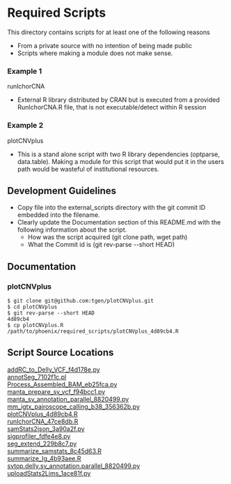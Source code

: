 # Required Scripts
This directory contains scripts for at least one of the following reasons
 - From a private source with no intention of being made public
 - Scripts where making a module does not make sense.

### Example 1
runIchorCNA
 - External R library distributed by CRAN but is executed from a provided RunIchorCNA.R file, that is not executable/detect within R session
### Example 2
plotCNVplus
 - This is a stand alone script with two R library dependencies (optparse, data.table). Making a module for this script that would put it in the users path would be wasteful of institutional resources.  
## Development Guidelines
 - Copy file into the external_scripts directory with the git commit ID embedded into the filename.
 - Clearly update the Documentation section of this README.md with the following information about the script.
    - How was the script acquired (git clone path, wget path)
    - What the Commit id is (git rev-parse --short HEAD)

## Documentation
### plotCNVplus
```
$ git clone git@github.com:tgen/plotCNVplus.git
$ cd plotCNVplus
$ git rev-parse --short HEAD
4d89cb4
$ cp plotCNVplus.R /path/to/phoenix/required_scripts/plotCNVplus_4d89cb4.R
```

## Script Source Locations
[addRC_to_Delly_VCF_f4d178e.py](https://github.com/tgen/jetstream_resources/commit/f4d178e2b8982ff49025d42cb7c18d7b12053f42)  
[annotSeg_7102f1c.pl](https://github.com/tgen/jetstream_resources/commit/7102f1c4fbdabe8aa16d714aa0cfb8787209df6f)  
[Process_Assembled_BAM_eb25fca.py](https://github.com/tgen/GaMMiT/commit/eb25fca1769e56048439efe80479759e164433cf)  
[manta_prepare_sv_vcf_f94bcc1.py](https://github.com/tgen/jetstream_resources/commit/f94bcc13c826f7d5a4088347e305ffcb49ae6a8e)  
[manta_sv_annotation_parallel_8820499.py](https://github.com/tgen/jetstream_resources/commit/8820499e113a387fee98044112951fa534ad6f8e)  
[mm_igtx_pairoscope_calling_b38_356362b.py](https://github.com/tgen/mm_IgTx_Calling/commit/356362b03f13181f2762ab468f9b4f222439ea69)  
[plotCNVplus_4d89cb4.R](https://github.com/tgen/plotCNVplus/commit/4d89cb4d8f35e48b916d660c82c52b8725ade16f)  
[runIchorCNA_47ce8db.R](https://github.com/broadinstitute/ichorCNA/commit/47ce8db4d81ada2d3ce09280661d1240f3dcd530#diff-79cb887cc56cef135b77c5b7a725975c)  
[samStats2json_3a90a2f.py](https://github.com/tgen/samStats2json/commit/3a90a2fefd8fc60a5ebd391dca6702fae419f32f)  
[sigprofiler_fdfe4e8.py](https://github.com/tgen/jetstream_resources/commit/fdfe4e8c9243986cd5787782b3074cfb56e9c856)  
[seg_extend_229b8c7.py](https://github.com/tgen/jetstream_resources/commit/229b8c7641dd505789664aab88c1662d1f97e429)  
[summarize_samstats_8c45d63.R](https://github.com/tgen/plot_samstats/commit/8c45d63dbd7f5037d7bb658ac91647898bf7509f)  
[summarize_Ig_4b93aee.R](https://github.com/tgen/jetstream_resources/commit/4b93aeea52ebc4721621a58a7520f676b4b97001)  
[svtop.delly.sv_annotation.parallel_8820499.py](https://github.com/tgen/jetstream_resources/commit/8820499e113a387fee98044112951fa534ad6f8e)  
[uploadStats2Lims_1ace81f.py](https://github.com/tgen/uploadStats2Lims/pull/2/commits/1ace81faaea5f894b9f618d86b1d2d9b8149cdc6)  

